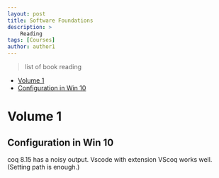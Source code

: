 ```yaml
---
layout: post
title: Software Foundations
description: >
    Reading
tags: [Courses]
author: author1
---
```


> list of book reading

- [Volume 1](#head1)
- [Configuration in Win 10](#head2)


# <span id="head1">Volume 1</span>

## <span id="head2">Configuration in Win 10</span>

coq 8.15 has a noisy output. Vscode with extension VScoq works well.(Setting path is enough.)
